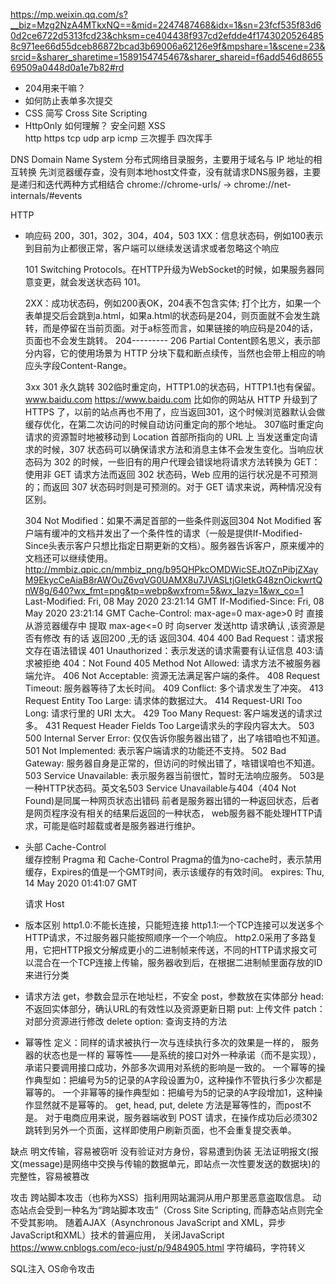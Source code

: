 https://mp.weixin.qq.com/s?__biz=Mzg2NzA4MTkxNQ==&mid=2247487468&idx=1&sn=23fcf535f83d60d2ce6722d5313fcd23&chksm=ce404438f937cd2efdde4f17430205264858c971ee66d55dceb86872bcad3b69006a62126e9f&mpshare=1&scene=23&srcid=&sharer_sharetime=1589154745467&sharer_shareid=f6add546d865569509a0448d0a1e7b82#rd
- 204用来干嘛？
- 如何防止表单多次提交
- CSS  简写 Cross Site Scripting
- HttpOnly 如何理解？ 安全问题   XSS     
http   https  tcp   udp   arp   icmp    三次握手   四次挥手


DNS   Domain Name System  分布式网络目录服务，主要用于域名与 IP 地址的相互转换
先浏览器缓存查，没有则本地host文件查，没有就请求DNS服务器，主要是递归和迭代两种方式相结合
chrome://chrome-urls/ -> chrome://net-internals/#events

HTTP
  - 响应码
    200，301，302，304，404，503
    1XX：信息状态码，例如100表示到目前为止都很正常，客户端可以继续发送请求或者忽略这个响应
    
    101 Switching Protocols。在HTTP升级为WebSocket的时候，如果服务器同意变更，就会发送状态码 101。

    2XX：成功状态码，例如200表OK，204表不包含实体;
    打个比方，如果一个表单提交后会跳到a.html，如果a.html的状态码是204，则页面就不会发生跳转，而是停留在当前页面。对于a标签而言，如果链接的响应码是204的话，页面也不会发生跳转。
    204---------
    206 Partial Content顾名思义，表示部分内容，它的使用场景为 HTTP 分块下载和断点续传，当然也会带上相应的响应头字段Content-Range。


    3xx
    301 永久跳转 
    302临时重定向，HTTP1.0的状态码，HTTP1.1也有保留。
    www.baidu.com   https://www.baidu.com
    比如你的网站从 HTTP 升级到了 HTTPS 了，以前的站点再也不用了，应当返回301，这个时候浏览器默认会做缓存优化，在第二次访问的时候自动访问重定向的那个地址。
    307临时重定向 请求的资源暂时地被移动到  Location 首部所指向的 URL 上
    当发送重定向请求的时候，307 状态码可以确保请求方法和消息主体不会发生变化。当响应状态码为 302 的时候，一些旧有的用户代理会错误地将请求方法转换为 GET：使用非 GET 请求方法而返回 302 状态码，Web 应用的运行状况是不可预测的；而返回 307 状态码时则是可预测的。对于 GET 请求来说，两种情况没有区别。

    304 Not Modified：如果不满足首部的一些条件则返回304
    Not Modified 客户端有缓冲的文档并发出了一个条件性的请求（一般是提供If-Modified-Since头表示客户只想比指定日期更新的文档）。服务器告诉客户，原来缓冲的文档还可以继续使用。
    http://mmbiz.qpic.cn/mmbiz_png/b95QHPkcOMDWicSEJtOZnPibjZXayM9EkycCeAiaB8rAWOuZ6vqVG0UAMX8u7JVASLtjGIetkG48znOickwrtQnW8g/640?wx_fmt=png&tp=webp&wxfrom=5&wx_lazy=1&wx_co=1
    Last-Modified: Fri, 08 May 2020 23:21:14 GMT 
    If-Modified-Since: Fri, 08 May 2020 23:21:14 GMT
    Cache-Control: max-age=0
    max-age>0 时 直接从游览器缓存中 提取
    max-age<=0 时 向server 发送http 请求确认 ,该资源是否有修改
    有的话 返回200 ,无的话 返回304.
    404
      400 Bad Request：请求报文存在语法错误
      401 Unauthorized：表示发送的请求需要有认证信息
      403:请求被拒绝
      404：Not Found
      405 Method Not Allowed: 请求方法不被服务器端允许。
      406 Not Acceptable: 资源无法满足客户端的条件。
      408 Request Timeout: 服务器等待了太长时间。
      409 Conflict: 多个请求发生了冲突。
      413 Request Entity Too Large: 请求体的数据过大。
      414 Request-URI Too Long: 请求行里的 URI 太大。
      429 Too Many Request: 客户端发送的请求过多。
      431 Request Header Fields Too Large请求头的字段内容太大。
    503
    500 Internal Server Error: 仅仅告诉你服务器出错了，出了啥错咱也不知道。
    501 Not Implemented: 表示客户端请求的功能还不支持。
    502 Bad Gateway: 服务器自身是正常的，但访问的时候出错了，啥错误咱也不知道。
    503 Service Unavailable: 表示服务器当前很忙，暂时无法响应服务。
    503是一种HTTP状态码。英文名503 Service Unavailable与404（404 Not Found)是同属一种网页状态出错码
    前者是服务器出错的一种返回状态，后者是网页程序没有相关的结果后返回的一种状态，
    web服务器不能处理HTTP请求，可能是临时超载或者是服务器进行维护。



- 头部 
  Cache-Control  
    缓存控制 Pragma 和 Cache-Control
    Pragma的值为no-cache时，表示禁用缓存，Expires的值是一个GMT时间，表示该缓存的有效时间。
    expires: Thu, 14 May 2020 01:41:07 GMT

  请求  Host 

- 版本区别
  http1.0:不能长连接，只能短连接
  http1.1:一个TCP连接可以发送多个HTTP请求，不过服务器只能按照顺序一个一个响应。
  http2.0采用了多路复用，它把HTTP报文分解成更小的二进制帧来传送，不同的HTTP请求报文可以混合在一个TCP连接上传输，服务器收到后，在根据二进制帧里面存放的ID来进行分类

- 请求方法
  get，参数会显示在地址栏，不安全
  post，参数放在实体部分
  head:不返回实体部分，确认URL的有效性以及资源更新日期
  put: 上传文件
  patch：对部分资源进行修改
  delete
  option: 查询支持的方法

- 幂等性
  定义：同样的请求被执行一次与连续执行多次的效果是一样的，
  服务器的状态也是一样的
  幂等性——是系统的接口对外一种承诺（而不是实现），承诺只要调用接口成功，外部多次调用对系统的影响是一致的。
一个幂等的操作典型如：把编号为5的记录的A字段设置为0，这种操作不管执行多少次都是幂等的。
一个非幂等的操作典型如：把编号为5的记录的A字段增加1，这种操作显然就不是幂等的。
  get, head, put, delete 方法是幂等性的，而post不是。
  对于电商应用来说，服务器端收到 POST 请求，在操作成功后必须302跳转到另外一个页面，这样即使用户刷新页面，也不会重复提交表单。

缺点 
  明文传输，容易被窃听
  没有验证对方身份，容易遭到伪装
  无法证明报文(报文(message)是网络中交换与传输的数据单元，即站点一次性要发送的数据块)的完整性，容易被篡改

攻击
  跨站脚本攻击（也称为XSS）指利用网站漏洞从用户那里恶意盗取信息。
  动态站点会受到一种名为“跨站脚本攻击”（Cross Site Scripting, 而静态站点则完全不受其影响。
  随着AJAX（Asynchronous JavaScript and XML，异步JavaScript和XML）技术的普遍应用， 关闭JavaScript
  https://www.cnblogs.com/eco-just/p/9484905.html
  字符编码，字符转义

  SQL注入
  OS命令攻击
